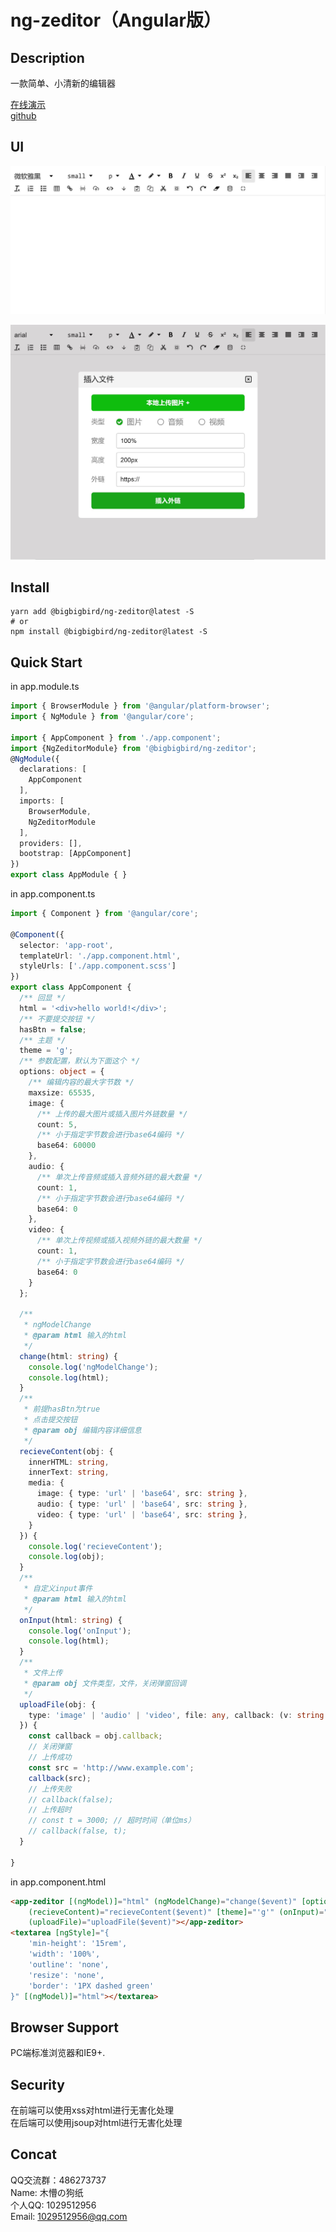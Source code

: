 # ng-zeditor（Angular版）

## Description

一款简单、小清新的编辑器  

[在线演示](https://zzp-dog.github.io/ng-zeditor/dist2/test/index.html)  
[github](https://github.com/zzp-dog/ng-zeditor)  

## UI

![image](截图0.jpg)

![image](截图1.jpg)

## Install

```shell
yarn add @bigbigbird/ng-zeditor@latest -S
# or
npm install @bigbigbird/ng-zeditor@latest -S
```

## Quick Start

in app.module.ts

``` typescript
import { BrowserModule } from '@angular/platform-browser';
import { NgModule } from '@angular/core';

import { AppComponent } from './app.component';
import {NgZeditorModule} from '@bigbigbird/ng-zeditor';
@NgModule({
  declarations: [
    AppComponent
  ],
  imports: [
    BrowserModule,
    NgZeditorModule
  ],
  providers: [],
  bootstrap: [AppComponent]
})
export class AppModule { }

```

in app.component.ts

``` typescript
import { Component } from '@angular/core';

@Component({
  selector: 'app-root',
  templateUrl: './app.component.html',
  styleUrls: ['./app.component.scss']
})
export class AppComponent {
  /** 回显 */
  html = '<div>hello world!</div>';
  /** 不要提交按钮 */
  hasBtn = false;
  /** 主题 */
  theme = 'g';
  /** 参数配置，默认为下面这个 */
  options: object = {
    /** 编辑内容的最大字节数 */
    maxsize: 65535,
    image: {
      /** 上传的最大图片或插入图片外链数量 */
      count: 5,
      /** 小于指定字节数会进行base64编码 */
      base64: 60000
    },
    audio: {
      /** 单次上传音频或插入音频外链的最大数量 */
      count: 1,
      /** 小于指定字节数会进行base64编码 */
      base64: 0
    },
    video: {
      /** 单次上传视频或插入视频外链的最大数量 */
      count: 1,
      /** 小于指定字节数会进行base64编码 */
      base64: 0
    }
  };

  /**
   * ngModelChange
   * @param html 输入的html
   */
  change(html: string) {
    console.log('ngModelChange');
    console.log(html);
  }
  /**
   * 前提hasBtn为true
   * 点击提交按钮
   * @param obj 编辑内容详细信息
   */
  recieveContent(obj: {
    innerHTML: string,
    innerText: string,
    media: {
      image: { type: 'url' | 'base64', src: string },
      audio: { type: 'url' | 'base64', src: string },
      video: { type: 'url' | 'base64', src: string },
    }
  }) {
    console.log('recieveContent');
    console.log(obj);
  }
  /**
   * 自定义input事件
   * @param html 输入的html
   */
  onInput(html: string) {
    console.log('onInput');
    console.log(html);
  }
  /**
   * 文件上传
   * @param obj 文件类型，文件，关闭弹窗回调
   */
  uploadFile(obj: {
    type: 'image' | 'audio' | 'video', file: any, callback: (v: string | boolean, t?: number) => void
  }) {
    const callback = obj.callback;
    // 关闭弹窗
    // 上传成功
    const src = 'http://www.example.com';
    callback(src);
    // 上传失败
    // callback(false);
    // 上传超时
    // const t = 3000; // 超时时间（单位ms）
    // callback(false, t);
  }

}
```

in app.component.html

``` html
<app-zeditor [(ngModel)]="html" (ngModelChange)="change($event)" [options]="options" [hasBtn]="false"
    (recieveContent)="recieveContent($event)" [theme]="'g'" (onInput)="onInput($event)"
    (uploadFile)="uploadFile($event)"></app-zeditor>
<textarea [ngStyle]="{
    'min-height': '15rem',
    'width': '100%',
    'outline': 'none',
    'resize': 'none',
    'border': '1PX dashed green'
}" [(ngModel)]="html"></textarea>
```

## Browser Support

PC端标准浏览器和IE9+.

## Security

在前端可以使用xss对html进行无害化处理  
在后端可以使用jsoup对html进行无害化处理

## Concat

QQ交流群：486273737  
Name:  木懵の狗纸  
个人QQ: 1029512956  
Email: 1029512956@qq.com  
